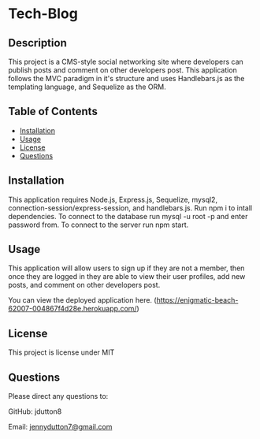 # Tech-Blog

## Description 
This project is a CMS-style social networking site where developers can publish posts and comment on other developers post. This application follows the MVC paradigm in it's structure and uses Handlebars.js as the templating language, and Sequelize as the ORM. 

## Table of Contents
* [Installation](#installation)
* [Usage](#usage)
* [License](#license)
* [Questions](#questions)

## Installation 
This application requires Node.js, Express.js, Sequelize, mysql2, connection-session/express-session, and  handlebars.js. Run npm i to intall dependencies. To connect to the database run mysql -u root -p and enter password from. To connect to the server run npm start. 

## Usage 
This application will allow users to sign up if they are not a member, then once they are logged in they are able to view their user profiles, add new posts, and comment on other developers post. 

You can view the deployed application here. (https://enigmatic-beach-62007-004867f4d28e.herokuapp.com/)

## License 
This project is license under MIT

## Questions
 Please direct any questions to:

 GitHub: jdutton8

 Email: jennydutton7@gmail.com